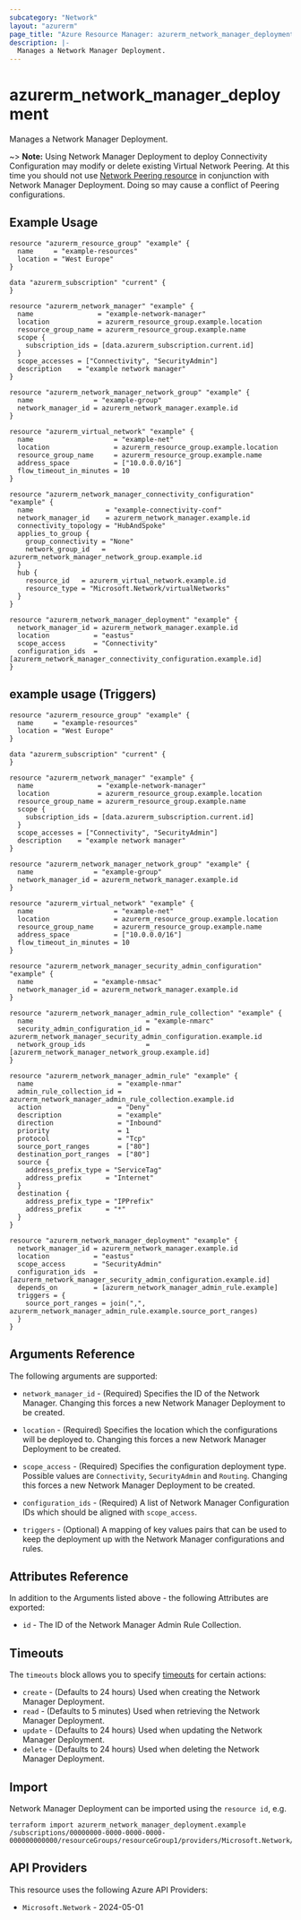 ```yaml
---
subcategory: "Network"
layout: "azurerm"
page_title: "Azure Resource Manager: azurerm_network_manager_deployment"
description: |-
  Manages a Network Manager Deployment.
---
```


# azurerm_network_manager_deployment

Manages a Network Manager Deployment.

~> **Note:** Using Network Manager Deployment to deploy Connectivity Configuration may modify or delete existing Virtual Network Peering. At this time you should not use [Network Peering resource](https://registry.terraform.io/providers/hashicorp/azurerm/latest/docs/resources/virtual_network_peering) in conjunction with Network Manager Deployment. Doing so may cause a conflict of Peering configurations.

## Example Usage

```hcl
resource "azurerm_resource_group" "example" {
  name     = "example-resources"
  location = "West Europe"
}

data "azurerm_subscription" "current" {
}

resource "azurerm_network_manager" "example" {
  name                = "example-network-manager"
  location            = azurerm_resource_group.example.location
  resource_group_name = azurerm_resource_group.example.name
  scope {
    subscription_ids = [data.azurerm_subscription.current.id]
  }
  scope_accesses = ["Connectivity", "SecurityAdmin"]
  description    = "example network manager"
}

resource "azurerm_network_manager_network_group" "example" {
  name               = "example-group"
  network_manager_id = azurerm_network_manager.example.id
}

resource "azurerm_virtual_network" "example" {
  name                    = "example-net"
  location                = azurerm_resource_group.example.location
  resource_group_name     = azurerm_resource_group.example.name
  address_space           = ["10.0.0.0/16"]
  flow_timeout_in_minutes = 10
}

resource "azurerm_network_manager_connectivity_configuration" "example" {
  name                  = "example-connectivity-conf"
  network_manager_id    = azurerm_network_manager.example.id
  connectivity_topology = "HubAndSpoke"
  applies_to_group {
    group_connectivity = "None"
    network_group_id   = azurerm_network_manager_network_group.example.id
  }
  hub {
    resource_id   = azurerm_virtual_network.example.id
    resource_type = "Microsoft.Network/virtualNetworks"
  }
}

resource "azurerm_network_manager_deployment" "example" {
  network_manager_id = azurerm_network_manager.example.id
  location           = "eastus"
  scope_access       = "Connectivity"
  configuration_ids  = [azurerm_network_manager_connectivity_configuration.example.id]
}
```

## example usage (Triggers)

```hcl
resource "azurerm_resource_group" "example" {
  name     = "example-resources"
  location = "West Europe"
}

data "azurerm_subscription" "current" {
}

resource "azurerm_network_manager" "example" {
  name                = "example-network-manager"
  location            = azurerm_resource_group.example.location
  resource_group_name = azurerm_resource_group.example.name
  scope {
    subscription_ids = [data.azurerm_subscription.current.id]
  }
  scope_accesses = ["Connectivity", "SecurityAdmin"]
  description    = "example network manager"
}

resource "azurerm_network_manager_network_group" "example" {
  name               = "example-group"
  network_manager_id = azurerm_network_manager.example.id
}

resource "azurerm_virtual_network" "example" {
  name                    = "example-net"
  location                = azurerm_resource_group.example.location
  resource_group_name     = azurerm_resource_group.example.name
  address_space           = ["10.0.0.0/16"]
  flow_timeout_in_minutes = 10
}

resource "azurerm_network_manager_security_admin_configuration" "example" {
  name               = "example-nmsac"
  network_manager_id = azurerm_network_manager.example.id
}

resource "azurerm_network_manager_admin_rule_collection" "example" {
  name                            = "example-nmarc"
  security_admin_configuration_id = azurerm_network_manager_security_admin_configuration.example.id
  network_group_ids               = [azurerm_network_manager_network_group.example.id]
}

resource "azurerm_network_manager_admin_rule" "example" {
  name                     = "example-nmar"
  admin_rule_collection_id = azurerm_network_manager_admin_rule_collection.example.id
  action                   = "Deny"
  description              = "example"
  direction                = "Inbound"
  priority                 = 1
  protocol                 = "Tcp"
  source_port_ranges       = ["80"]
  destination_port_ranges  = ["80"]
  source {
    address_prefix_type = "ServiceTag"
    address_prefix      = "Internet"
  }
  destination {
    address_prefix_type = "IPPrefix"
    address_prefix      = "*"
  }
}

resource "azurerm_network_manager_deployment" "example" {
  network_manager_id = azurerm_network_manager.example.id
  location           = "eastus"
  scope_access       = "SecurityAdmin"
  configuration_ids  = [azurerm_network_manager_security_admin_configuration.example.id]
  depends_on         = [azurerm_network_manager_admin_rule.example]
  triggers = {
    source_port_ranges = join(",", azurerm_network_manager_admin_rule.example.source_port_ranges)
  }
}
```

## Arguments Reference

The following arguments are supported:

* `network_manager_id` - (Required) Specifies the ID of the Network Manager. Changing this forces a new Network Manager Deployment to be created.

* `location` - (Required) Specifies the location which the configurations will be deployed to. Changing this forces a new Network Manager Deployment to be created.

* `scope_access` - (Required) Specifies the configuration deployment type. Possible values are `Connectivity`, `SecurityAdmin` and `Routing`. Changing this forces a new Network Manager Deployment to be created.

* `configuration_ids` - (Required) A list of Network Manager Configuration IDs which should be aligned with `scope_access`.

* `triggers` - (Optional) A mapping of key values pairs that can be used to keep the deployment up with the Network Manager configurations and rules.

## Attributes Reference

In addition to the Arguments listed above - the following Attributes are exported:

* `id` - The ID of the Network Manager Admin Rule Collection.

## Timeouts

The `timeouts` block allows you to specify [timeouts](https://www.terraform.io/language/resources/syntax#operation-timeouts) for certain actions:

* `create` - (Defaults to 24 hours) Used when creating the Network Manager Deployment.
* `read` - (Defaults to 5 minutes) Used when retrieving the Network Manager Deployment.
* `update` - (Defaults to 24 hours) Used when updating the Network Manager Deployment.
* `delete` - (Defaults to 24 hours) Used when deleting the Network Manager Deployment.

## Import

Network Manager Deployment can be imported using the `resource id`, e.g.

```shell
terraform import azurerm_network_manager_deployment.example /subscriptions/00000000-0000-0000-0000-000000000000/resourceGroups/resourceGroup1/providers/Microsoft.Network/networkManagers/networkManager1/commit|eastus|Connectivity
```

## API Providers
<!-- This section is generated, changes will be overwritten -->
This resource uses the following Azure API Providers:

* `Microsoft.Network` - 2024-05-01
